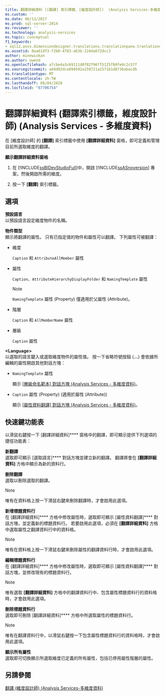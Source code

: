 ```yaml
---
title: 翻譯詳細資料 ([翻譯] 索引標籤、[維度設計師])  (Analysis Services-多維度資料) |Microsoft Docs
ms.custom: ''
ms.date: 06/13/2017
ms.prod: sql-server-2014
ms.reviewer: ''
ms.technology: analysis-services
ms.topic: conceptual
f1_keywords:
- sql12.asvs.dimensiondesigner.translations.translationpane.tranlationdetails.f1
ms.assetid: 0aa61df3-f2b0-4703-a63b-124da672dcc3
author: minewiskan
ms.author: owend
ms.openlocfilehash: a7cbe4a3c69111d0f82f96ff5125f80fe0c2c57f
ms.sourcegitcommit: ad4d92dce894592a259721a1571b1d8736abacdb
ms.translationtype: MT
ms.contentlocale: zh-TW
ms.lasthandoff: 08/04/2020
ms.locfileid: "87706754"
---
```

# <a name="translation-details-translations-tab-dimension-designer-analysis-services---multidimensional-data"></a>翻譯詳細資料 (翻譯索引標籤，維度設計師) (Analysis Services - 多維度資料)
  在 [維度設計師] 的 **[翻譯]** 索引標籤中使用 **[翻譯詳細資料]** 窗格，即可定義和管理目前所選取維度的翻譯。  
  
 **顯示翻譯詳細資料窗格**  
  
1.  在 [!INCLUDE[ssBIDevStudioFull](../includes/ssbidevstudiofull-md.md)]中，開啟 [!INCLUDE[ssASnoversion](../includes/ssasnoversion-md.md)] 專案，然後開啟所需的維度。  
  
2.  按一下 **[翻譯]** 索引標籤。  
  
## <a name="options"></a>選項  
 **預設語言**  
 以預設語言設定維度物件的名稱。  
  
 **物件類型**  
 顯示將翻譯的屬性。 只有已指定值的物件和屬性可以翻譯。 下列屬性可被翻譯：  
  
-   維度  
  
     `Caption` 和 `AttributeAllMember` 屬性  
  
-   屬性  
  
     `Caption`、`AttributeHierarchyDisplayFolder` 和 `NamingTemplate` 屬性  
  
    > [!NOTE]  
    >  `NamingTemplate` 屬性 (Property) 僅適用於父屬性 (Attribute)。  
  
-   階層  
  
     `Caption` 和 `AllMemberName` 屬性  
  
-   層級  
  
     `Caption` 屬性  
  
 **\<Language>**  
 以選取的語言鍵入或選取維度物件的屬性值。 按一下省略符號按鈕 (**...**) 會依據所編輯的屬性開啟其他對話方塊：  
  
-   `NamingTemplate` 屬性  
  
     顯示 [[層級命名範本] 對話方塊 &#40;Analysis Services - 多維度資料&#41;](level-naming-template-dialog-box-analysis-services-multidimensional-data.md)。  
  
-   `Caption` 屬性 (Property) (適用於屬性 (Attribute))  
  
     顯示 [[屬性資料翻譯] 對話方塊 &#40;Analysis Services - 多維度資料&#41;](attribute-data-translation-dialog-box-analysis-services-multidimensional-data.md)。  
  
## <a name="shortcut-menu"></a>快速鍵功能表  
 以滑鼠右鍵按一下 [翻譯詳細資料]**** 窗格中的翻譯，即可顯示提供下列選項的捷徑功能表：  
  
 **新翻譯**  
 選取即可顯示 [選取語言]**** 對話方塊並建立新的翻譯。 翻譯將會在 **[翻譯詳細資料]** 方格中顯示為新的資料行。  
  
 **刪除翻譯**  
 選取以刪除選取的翻譯。  
  
> [!NOTE]  
>  唯有在資料格上按一下滑鼠右鍵來刪除翻譯時，才會啟用此選項。  
  
 **新增標題資料行**  
 在 [翻譯詳細資料]**** 方格中修改屬性時，選取即可顯示 [屬性資料翻譯]**** 對話方塊，並定義新的標題資料行。 若要啟用此選項，必須在 **[翻譯詳細資料]** 方格中選取屬性之翻譯資料行中的資料格。  
  
> [!NOTE]  
>  唯有在資料格上按一下滑鼠右鍵來刪除屬性的翻譯資料行時，才會啟用此選項。  
  
 **編輯標題資料行**  
 在 [翻譯詳細資料]**** 方格中修改屬性時，選取即可顯示 [屬性資料翻譯]**** 對話方塊，並修改現有的標題資料行。  
  
> [!NOTE]  
>   唯有選取 **[翻譯詳細資料]** 方格中的翻譯資料行中、包含屬性標題資料行的資料格時，才會啟用此選項。  
  
 **刪除標題資料行**  
 選取即可刪除 [翻譯詳細資料]**** 方格中所選取屬性的標題資料行。  
  
> [!NOTE]  
>  唯有在翻譯資料行中，以滑鼠右鍵按一下包含屬性標題資料行的資料格時，才會啟用此選項。  
  
 **顯示所有屬性**  
 選取即可切換顯示所選取維度已定義的所有屬性，包括已停用屬性階層的屬性。  
  
## <a name="see-also"></a>另請參閱  
 [翻譯 &#40;維度設計師&#41; &#40;Analysis Services-多維度資料&#41;](translations-dimension-designer-analysis-services-multidimensional-data.md)  
  
  
